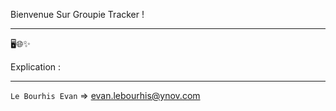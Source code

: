 Bienvenue Sur Groupie Tracker !
__________________________________________________

🖥️🌐✨

Explication : 
__________________________________________________

`Le Bourhis Evan` => evan.lebourhis@ynov.com
